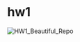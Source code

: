 # hw1

![HW1_Beautiful_Repo](https://github.com/github/docs/actions/workflows/python-app.yml/badge.svg)